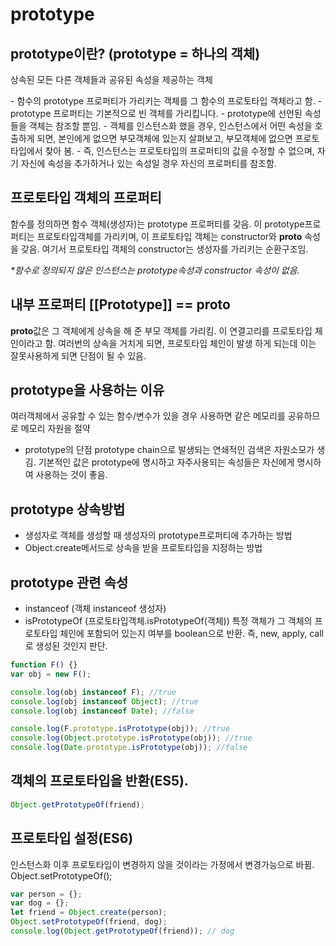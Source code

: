 # prototype

## prototype이란? (prototype = 하나의 객체)

상속된 모든 다른 객체들과 공유된 속성을 제공하는 객체

\- 함수의 prototype 프로퍼티가 가리키는 객체를 그 함수의 프로토타입 객체라고 함.
\- prototype 프로퍼티는 기본적으로 빈 객체를 가리킵니다.
\- prototype에 선언된 속성들을 객체는 참조할 뿐임.
\- 객체를 인스턴스화 했을 경우, 인스턴스에서 어떤 속성을 호출하게 되면, 본인에게 없으면 부모객체에 있는지 살펴보고, 부모객체에 없으면 프로토타입에서 찾아 봄.
\- 즉, 인스턴스는 프로토타입의 프로퍼티의 값을 수정할 수 없으며, 자기 자신에 속성을 추가하거나 있는 속성일 경우 자신의 프로퍼티를 참조함.

## 프로토타입 객체의 프로퍼티

함수를 정의하면 함수 객체(생성자)는 prototype 프로퍼티를 갖음.
이 prototype프로퍼티는 프로토타입객체를 가리키며,
이 프로토타입 객체는 constructor와 **proto** 속성을 갖음.
여기서 프로토타입 객체의 constructor는 생성자를 가리키는
순환구조임.

_\*함수로 정의되지 않은 인스턴스는 prototype속성과 constructor 속성이 없음._

## 내부 프로퍼티 [[Prototype]] == **proto**

**proto**값은 그 객체에게 상속을 해 준 부모 객체를 가리킴. 이 연결고리를 프로토타입 체인이라고 함.
여러번의 상속을 거치게 되면, 프로토타입 체인이 발생 하게 되는데 이는 잘못사용하게 되면 단점이 될 수 있음.

## prototype을 사용하는 이유

여러객체에서 공유할 수 있는 함수/변수가 있을 경우 사용하면 같은 메모리를 공유하므로 메모리 자원을 절약

- prototype의 단점
  prototype chain으로 발생되는 연쇄적인 검색은 자원소모가 생김.
  기본적인 값은 prototype에 명시하고 자주사용되는 속성들은 자신에게 명시하여 사용하는 것이 좋음.

## prototype 상속방법

- 생성자로 객체를 생성할 때 생성자의 prototype프로퍼티에 추가하는 방법
- Object.create메서드로 상속을 받을 프로토타입을 지정하는 방법

## prototype 관련 속성

- instanceof (객체 instanceof 생성자)
- isPrototypeOf (프로토타입객체.isPrototypeOf(객체))
  특정 객체가 그 객체의 프로토타입 체인에 포함되어 있는지 여부를 boolean으로 반환.
  즉, new, apply, call로 생성된 것인지 판단.

```javascript
function F() {}
var obj = new F();

console.log(obj instanceof F); //true
console.log(obj instanceof Object); //true
console.log(obj instanceof Date); //false

console.log(F.prototype.isPrototype(obj)); //true
console.log(Object.prototype.isPrototype(obj)); //true
console.log(Date.prototype.isPrototype(obj)); //false
```

## 객체의 프로토타입을 반환(ES5).

```javascript
Object.getPrototypeOf(friend);
```

## 프로토타입 설정(ES6)

인스턴스화 이후 프로토타입이 변경하지 않을 것이라는 가정에서 변경가능으로 바뀜.
Object.setPrototypeOf();

```javascript
var person = {};
var dog = {};
let friend = Object.create(person);
Object.setPrototypeOf(friend, dog);
console.log(Object.getPrototypeOf(friend)); // dog
```
